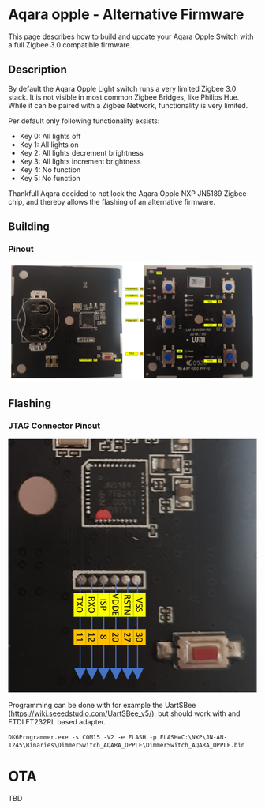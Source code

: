 # Aqara opple - Alternative Firmware

This page describes how to build and update your Aqara Opple Switch with a full Zigbee 3.0 compatible firmware.

## Description
By default the Aqara Opple Light switch runs a very limited Zigbee 3.0 stack. 
It is not visible in most common Zigbee Bridges, like Philips Hue.
While it can be paired with a Zigbee Network, functionality is very limited.

Per default only following functionality exsists:
- Key 0: All lights off
- Key 1: All lights on
- Key 2: All lights decrement brightness
- Key 3: All lights increment brightness
- Key 4: No function
- Key 5: No function

Thankfull Aqara decided to not lock the Aqara Opple NXP JN5189 Zigbee chip, and thereby allows the flashing of an alternative firmware.

## Building
### Pinout
![Pinout](Aqara_Opple_Pinout.png?raw=true "Pinout")


## Flashing
### JTAG Connector Pinout
![JTAG Pinout](Aqara_Opple_JTAG_Pinout.png?raw=true "JTAG Pinout")

Programming can be done with for example the UartSBee (https://wiki.seeedstudio.com/UartSBee_v5/), but should work with and FTDI FT232RL based adapter.

```
DK6Programmer.exe -s COM15 -V2 -e FLASH -p FLASH=C:\NXP\JN-AN-1245\Binaries\DimmerSwitch_AQARA_OPPLE\DimmerSwitch_AQARA_OPPLE.bin
```


# OTA
TBD
